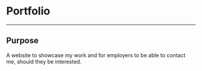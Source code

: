 # Portfolio
---
## Purpose
A website to showcase my work and for employers to be able to contact me, should they be interested.